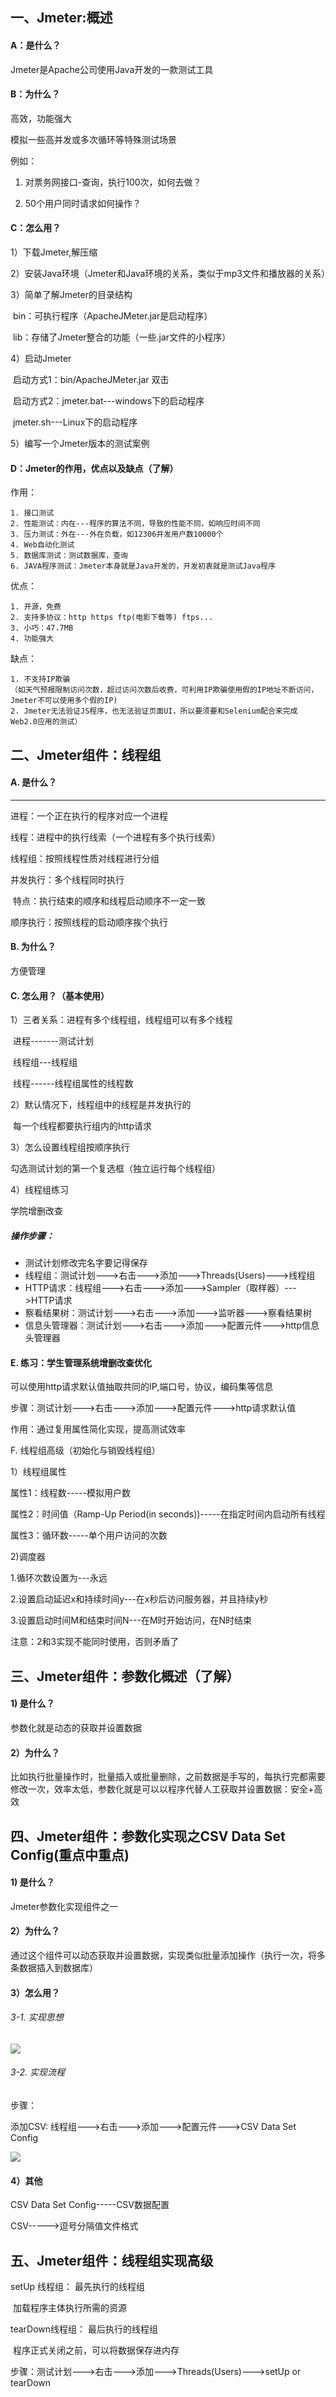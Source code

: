 ## 一、Jmeter:概述

#### A：是什么？

Jmeter是Apache公司使用Java开发的一款测试工具

#### B：为什么？

高效，功能强大

模拟一些高并发或多次循环等特殊测试场景

例如：

1. 对票务网接口-查询，执行100次，如何去做？

2. 50个用户同时请求如何操作？

#### C：怎么用？

1）下载Jmeter,解压缩

2）安装Java环境（Jmeter和Java环境的关系，类似于mp3文件和播放器的关系）

3）简单了解Jmeter的目录结构

​        bin：可执行程序（ApacheJMeter.jar是启动程序）

​        lib：存储了Jmeter整合的功能（一些.jar文件的小程序）

4）启动Jmeter

​        启动方式1：bin/ApacheJMeter.jar 双击

​        启动方式2：jmeter.bat---windows下的启动程序

​                             jmeter.sh---Linux下的启动程序

5）编写一个Jmeter版本的测试案例

#### D：Jmeter的作用，优点以及缺点（了解）

作用：
```
1. 接口测试  
2. 性能测试：内在---程序的算法不同，导致的性能不同，如响应时间不同
3. 压力测试：外在---外在负载，如12306并发用户数10000个
4. Web自动化测试  
5. 数据库测试：测试数据库，查询
6. JAVA程序测试：Jmeter本身就是Java开发的，开发初衷就是测试Java程序
```

优点：

```
1. 开源，免费
2. 支持多协议：http https ftp(电影下载等) ftps...
3. 小巧：47.7MB
4. 功能强大
```

缺点：

```
1. 不支持IP欺骗
（如天气预报限制访问次数，超过访问次数后收费，可利用IP欺骗使用假的IP地址不断访问，Jmeter不可以使用多个假的IP)
2. Jmeter无法验证JS程序，也无法验证页面UI，所以要须要和Selenium配合来完成 Web2.0应用的测试）
```

## 二、Jmeter组件：线程组

#### A. 是什么？

-------------------------

进程：一个正在执行的程序对应一个进程 

线程：进程中的执行线索（一个进程有多个执行线索）

线程组：按照线程性质对线程进行分组



并发执行：多个线程同时执行

​                 特点：执行结束的顺序和线程启动顺序不一定一致

顺序执行：按照线程的启动顺序挨个执行



#### B. 为什么？

方便管理



#### C. 怎么用？（基本使用）

1）三者关系：进程有多个线程组，线程组可以有多个线程

​        进程-------测试计划

​         线程组---线程组

​         线程------线程组属性的线程数

2）默认情况下，线程组中的线程是并发执行的

​             每一个线程都要执行组内的http请求

3）怎么设置线程组按顺序执行

勾选测试计划的第一个复选框（独立运行每个线程组）

 4）线程组练习  

学院增删改查

##### 操作步骤：

- 测试计划修改完名字要记得保存
- 线程组：测试计划--->右击--->添加--->Threads(Users)--->线程组
- HTTP请求：线程组--->右击--->添加--->Sampler（取样器）--->HTTP请求
- 察看结果树：测试计划--->右击--->添加--->监听器--->察看结果树
- 信息头管理器：测试计划--->右击--->添加--->配置元件--->http信息头管理器

#### E. 练习：学生管理系统增删改查优化

可以使用http请求默认值抽取共同的IP,端口号，协议，编码集等信息

步骤：测试计划--->右击--->添加--->配置元件--->http请求默认值

作用：通过复用属性简化实现，提高测试效率

F. 线程组高级（初始化与销毁线程组）

1）线程组属性

属性1：线程数-----模拟用户数

属性2：时间值（Ramp-Up Period(in seconds))-----在指定时间内启动所有线程

属性3：循环数-----单个用户访问的次数

2)调度器

1.循环次数设置为---永远

2.设置启动延迟x和持续时间y---在x秒后访问服务器，并且持续y秒

3.设置启动时间M和结束时间N---在M时开始访问，在N时结束

注意：2和3实现不能同时使用，否则矛盾了

## 三、Jmeter组件：参数化概述（了解）

#### 1) 是什么？

参数化就是动态的获取并设置数据

#### 2）为什么？

比如执行批量操作时，批量插入或批量删除，之前数据是手写的，每执行完都需要修改一次，效率太低，参数化就是可以以程序代替人工获取并设置数据：安全+高效

## 四、Jmeter组件：参数化实现之CSV Data Set Config(重点中重点)

#### 1)   是什么？

Jmeter参数化实现组件之一

#### 2）为什么？

通过这个组件可以动态获取并设置数据，实现类似批量添加操作（执行一次，将多条数据插入到数据库）

#### 3）怎么用？

###### 3-1. 实现思想

![](D:\notes\typical_code\typical-code\java\JMeter图片\1.png)

###### 3-2. 实现流程

步骤：

添加CSV: 线程组--->右击--->添加--->配置元件--->CSV Data Set Config



![](D:\notes\typical_code\typical-code\java\JMeter图片\2.png)

#### 4）其他

CSV Data Set Config-----CSV数据配置

CSV----->逗号分隔值文件格式



## 五、Jmeter组件：线程组实现高级

setUp       线程组： 最先执行的线程组

​                                  加载程序主体执行所需的资源

tearDown线程组： 最后执行的线程组

​                                  程序正式关闭之前，可以将数据保存进内存

步骤：测试计划--->右击--->添加--->Threads(Users)--->setUp or tearDown

